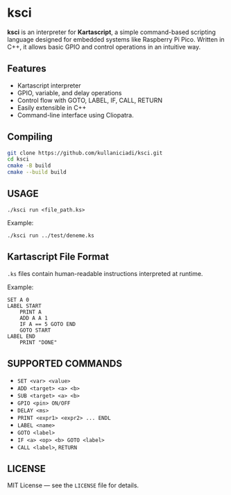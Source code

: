 # ksci

**ksci** is an interpreter for **Kartascript**, a simple command-based scripting language designed for embedded systems like Raspberry Pi Pico. Written in C++, it allows basic GPIO and control operations in an intuitive way.

## Features

- Kartascript interpreter
- GPIO, variable, and delay operations
- Control flow with GOTO, LABEL, IF, CALL, RETURN
- Easily extensible in C++
- Command-line interface using Cliopatra.

## Compiling

```bash
git clone https://github.com/kullaniciadi/ksci.git
cd ksci
cmake -B build
cmake --build build
```

## USAGE

```kartascript
./ksci run <file_path.ks>
```

Example:
```kartascript
./ksci run ../test/deneme.ks
```

## Kartascript File Format

`.ks` files contain human-readable instructions interpreted at runtime.

Example:
```
SET A 0
LABEL START
    PRINT A
    ADD A A 1
    IF A == 5 GOTO END
    GOTO START
LABEL END
    PRINT "DONE"
```

## SUPPORTED COMMANDS

- `SET <var> <value>`
- `ADD <target> <a> <b>`
- `SUB <target> <a> <b>`
- `GPIO <pin> ON/OFF`
- `DELAY <ms>`
- `PRINT <expr1> <expr2> ... ENDL`
- `LABEL <name>`
- `GOTO <label>`
- `IF <a> <op> <b> GOTO <label>`
- `CALL <label>`, `RETURN`

## LICENSE

MIT License — see the `LICENSE` file for details.
